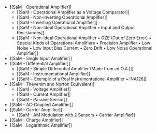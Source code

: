 - [[SaM - Operational Amplifier]]
	- [[SaM - Operational Amplifier as a Voltage Comparator]]
	- [[SaM - Non-Inverting Operational Amplifier]]
	- [[SaM - Inverting Operational Amplifier]]
	- [[SaM - Non-Ideal Operational Amplifier • Input and Output Resistances]]
	- [[SaM - Non-Ideal Operational Amplifier • OZE (Out of Zero Error) • Special Kinds of Operational Amplifiers • Precision Amplifier  • Low Noise • Low Input Bias Current • Zero Drift • Low Noise Operational Amplifier]]
- [[SaM - Single Input Amplifier]]
- [[SaM - Differential Amplifier]]
	- [[SaM - Simple Differential Amplifier (Made from an O.A.)]]
	- [[SaM - Instrumentational Amplifier]]
	- [[SaM ~ Example of a Real Instrumentational Amplifier • INA128]]
- [[SaM - Thevenim and Norton Equivalent]]
	- [[SaM - Voltage Amplifier]]
	- [[SaM - Current Amplifier]]
	- [[SaM - Passive Sensor]]
- [[SaM - AC-Coupled Amplifier]]
- [[SaM - Carrier Amplifier]]
	- [[SaM - AM Modulation with 2 Sensors • Carrier Amplifier]]
- [[SaM - Charge Amplifier]]
- [[SaM - Logarithmic Amplifier]]

